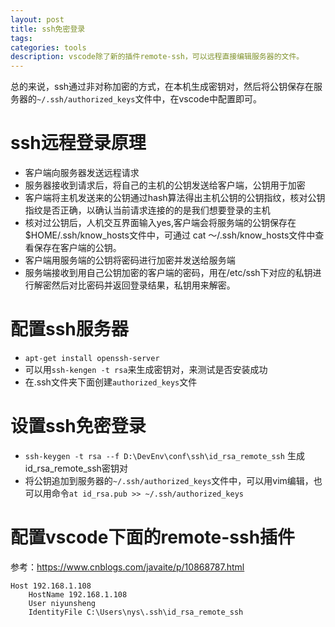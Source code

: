 ```yaml
---
layout: post
title: ssh免密登录
tags:
categories: tools
description: vscode除了新的插件remote-ssh，可以远程直接编辑服务器的文件。
---
```


总的来说，ssh通过非对称加密的方式，在本机生成密钥对，然后将公钥保存在服务器的`~/.ssh/authorized_keys`文件中，在vscode中配置即可。

# ssh远程登录原理

* 客户端向服务器发送远程请求
* 服务器接收到请求后，将自己的主机的公钥发送给客户端，公钥用于加密
* 客户端将主机发送来的公钥通过hash算法得出主机公钥的公钥指纹，核对公钥指纹是否正确，以确认当前请求连接的的是我们想要登录的主机
* 核对过公钥后，人机交互界面输入yes,客户端会将服务端的公钥保存在$HOME/.ssh/know_hosts文件中，可通过 cat ～/.ssh/know_hosts文件中查看保存在客户端的公钥。
* 客户端用服务端的公钥将密码进行加密并发送给服务端
* 服务端接收到用自己公钥加密的客户端的密码，用在/etc/ssh下对应的私钥进行解密然后对比密码并返回登录结果，私钥用来解密。

# 配置ssh服务器

* `apt-get install openssh-server`
* 可以用`ssh-kengen -t rsa`来生成密钥对，来测试是否安装成功
* 在.ssh文件夹下面创建`authorized_keys`文件

# 设置ssh免密登录

* `ssh-keygen -t rsa --f D:\DevEnv\conf\ssh\id_rsa_remote_ssh`
生成id_rsa_remote_ssh密钥对
* 将公钥追加到服务器的`~/.ssh/authorized_keys`文件中，可以用vim编辑，也可以用命令`at id_rsa.pub >> ~/.ssh/authorized_keys`

# 配置vscode下面的remote-ssh插件

参考：https://www.cnblogs.com/javaite/p/10868787.html

```
Host 192.168.1.108
    HostName 192.168.1.108
    User niyunsheng
    IdentityFile C:\Users\nys\.ssh\id_rsa_remote_ssh
```
